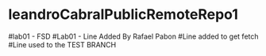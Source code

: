 # leandroCabralPublicRemoteRepo1
#lab01 - FSD
#Lab01 - Line Added By Rafael Pabon
#Line added to get fetch
#Line used to the TEST BRANCH